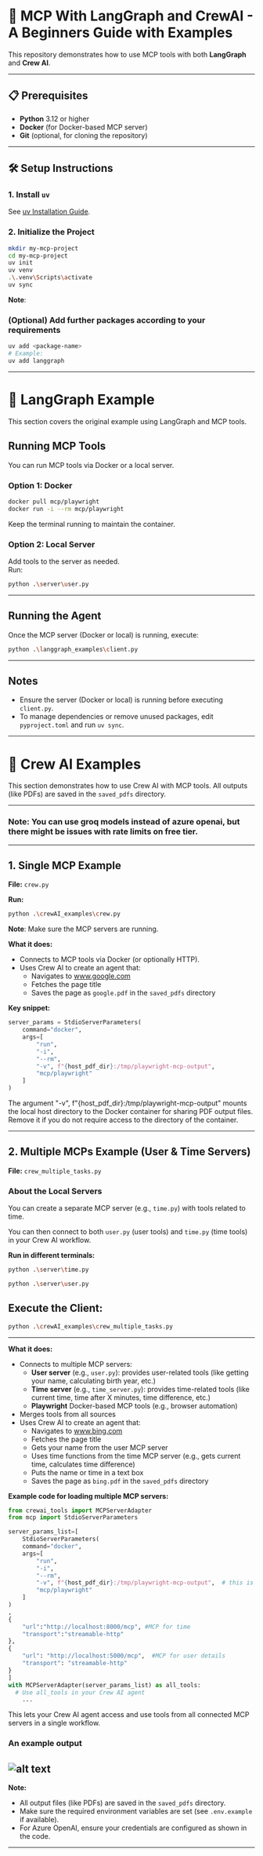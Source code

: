 # 🚀 MCP With LangGraph and CrewAI - A Beginners Guide with Examples

This repository demonstrates how to use MCP tools with both **LangGraph** and **Crew AI**. 

---

## 📋 Prerequisites

- **Python** 3.12 or higher  
- **Docker** (for Docker-based MCP server)  
- **Git** (optional, for cloning the repository)  

---

## 🛠️ Setup Instructions

### 1. Install `uv`

See [uv Installation Guide](https://docs.astral.sh/uv/getting-started/installation/).

### 2. Initialize the Project

```bash
mkdir my-mcp-project
cd my-mcp-project
uv init
uv venv
.\.venv\Scripts\activate
uv sync
```
**Note**: 
### (Optional) Add further packages according to your requirements

```bash
uv add <package-name>
# Example:
uv add langgraph
```

---

# 🧩 LangGraph Example

This section covers the original example using LangGraph and MCP tools.

## Running MCP Tools

You can run MCP tools via Docker or a local server.

### Option 1: Docker

```bash
docker pull mcp/playwright
docker run -i --rm mcp/playwright
```

Keep the terminal running to maintain the container.

### Option 2: Local Server

Add tools to the server as needed.  
Run:

```bash
python .\server\user.py
```

---

## Running the Agent

Once the MCP server (Docker or local) is running, execute:

```bash
python .\langgraph_examples\client.py
```

---

## Notes

- Ensure the server (Docker or local) is running before executing `client.py`.
- To manage dependencies or remove unused packages, edit `pyproject.toml` and run `uv sync`.

---

# 🤖 Crew AI Examples

This section demonstrates how to use Crew AI with MCP tools. All outputs (like PDFs) are saved in the `saved_pdfs` directory.

---

### Note: You can use groq models instead of azure openai, but there might be issues with rate limits on free tier.

---

## 1. Single MCP Example

**File:** `crew.py`

**Run:**
```bash
python .\crewAI_examples\crew.py
```
**Note**: Make sure the MCP servers are running.

**What it does:**  
- Connects to MCP tools via Docker (or optionally HTTP).
- Uses Crew AI to create an agent that:
  - Navigates to www.google.com
  - Fetches the page title
  - Saves the page as `google.pdf` in the `saved_pdfs` directory

**Key snippet:**
```python
server_params = StdioServerParameters(
    command="docker",
    args=[
        "run",
        "-i",
        "--rm",
        "-v", f"{host_pdf_dir}:/tmp/playwright-mcp-output", 
        "mcp/playwright"
    ]
)
```

The argument "-v", f"{host_pdf_dir}:/tmp/playwright-mcp-output" mounts the local host directory to the Docker container for sharing PDF output files. Remove it if you do not require access to the directory of the container.

---

## 2. Multiple MCPs Example (User & Time Servers)

**File:** `crew_multiple_tasks.py`

### About the Local Servers

You can create a separate MCP server (e.g., `time.py`) with tools related to time.


You can then connect to both `user.py` (user tools) and `time.py` (time tools) in your Crew AI workflow.

**Run in different terminals:**
```bash
python .\server\time.py
```
```bash
python .\server\user.py 
```
**Execute the Client:**
---
```bash
python .\crewAI_examples\crew_multiple_tasks.py
```

---

**What it does:**  
- Connects to multiple MCP servers:
  - **User server** (e.g., `user.py`): provides user-related tools (like getting your name, calculating birth year, etc.)
  - **Time server** (e.g., `time_server.py`): provides time-related tools (like current time, time after X minutes, time difference, etc.)
  - **Playwright** Docker-based MCP tools (e.g., browser automation)
- Merges tools from all sources
- Uses Crew AI to create an agent that:
  - Navigates to www.bing.com
  - Fetches the page title
  - Gets your name from the user MCP server
  - Uses time functions from the time MCP server (e.g., gets current time, calculates time difference)
  - Puts the name or time in a text box
  - Saves the page as `bing.pdf` in the `saved_pdfs` directory



**Example code for loading multiple MCP servers:**
```python
from crewai_tools import MCPServerAdapter
from mcp import StdioServerParameters

server_params_list=[
    StdioServerParameters(
    command="docker",
    args=[
        "run",
        "-i",
        "--rm",
        "-v", f"{host_pdf_dir}:/tmp/playwright-mcp-output",  # this is where it saves the files
        "mcp/playwright"
    ]
)
,
{
    "url":"http://localhost:8000/mcp", #MCP for time
    "transport":"streamable-http"
},
{
    "url": "http://localhost:5000/mcp",  #MCP for user details
    "transport": "streamable-http"
}
]
with MCPServerAdapter(server_params_list) as all_tools:
  # Use all_tools in your Crew AI agent
    ...
```

This lets your Crew AI agent access and use tools from all connected MCP servers in a single workflow.

### An example output
![alt text](output.png)
---

**Note:**  
- All output files (like PDFs) are saved in the `saved_pdfs` directory.
- Make sure the required environment variables are set (see `.env.example` if available).
- For Azure OpenAI, ensure your credentials are configured as shown in the code.

---